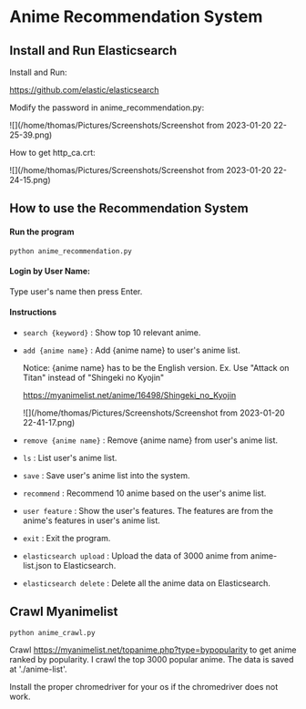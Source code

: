 # Anime Recommendation System

## Install and Run Elasticsearch

Install and Run:

https://github.com/elastic/elasticsearch

Modify the password in anime_recommendation.py:

![](/home/thomas/Pictures/Screenshots/Screenshot from 2023-01-20 22-25-39.png)

How to get http_ca.crt:

![](/home/thomas/Pictures/Screenshots/Screenshot from 2023-01-20 22-24-15.png)

## How to use the Recommendation System

#### Run the program

```
python anime_recommendation.py
```

#### Login by User Name:

   Type user's name then press Enter.

#### Instructions

* `search {keyword}` : Show top 10 relevant anime.
	
* `add {anime name}` : Add {anime name} to user's anime list. 
	
	Notice: {anime name} has to be the English version. 
	Ex.  Use "Attack on Titan" instead of "Shingeki no Kyojin"
	
	https://myanimelist.net/anime/16498/Shingeki_no_Kyojin
	
	![](/home/thomas/Pictures/Screenshots/Screenshot from 2023-01-20 22-41-17.png)
	
* `remove {anime name}` : Remove {anime name} from user's anime list.
* 	`ls` : List user's anime list.

* `save` : Save user's anime list into the system.
* `recommend` : Recommend 10 anime based on the user's anime list.
* `user feature` : Show the user's features. The features are from the anime's features in user's anime list.
* `exit` : Exit the program.
* `elasticsearch upload` : Upload the data of 3000 anime from anime-list.json to Elasticsearch.
* `elasticsearch delete` : Delete all the anime data on Elasticsearch.

## Crawl Myanimelist

```
python anime_crawl.py
```

Crawl https://myanimelist.net/topanime.php?type=bypopularity to get anime ranked by popularity. I crawl the top 3000 popular anime. The data is saved at './anime-list'.

Install the proper chromedriver for your os if the chromedriver does not work.

